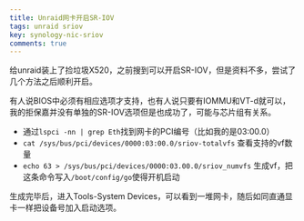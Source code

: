```yaml
---
title: Unraid网卡开启SR-IOV
tags: unraid sriov
key: synology-nic-sriov
comments: true
---
```


给unraid装上了捡垃圾X520，之前搜到可以开启SR-IOV，但是资料不多，尝试了几个方法之后顺利开启。

<!--more-->

有人说BIOS中必须有相应选项才支持，也有人说只要有IOMMU和VT-d就可以，我的拒保嘉并没有单独的SR-IOV选项但是也成功了，可能与芯片组有关系。

- 通过`lspci -nn | grep Eth`找到网卡的PCI编号（比如我的是03:00.0）
- `cat /sys/bus/pci/devices/0000:03:00.0/sriov-totalvfs` 查看支持的vf数量
- `echo 63 > /sys/bus/pci/devices/0000:03.00.0/sriov_numvfs` 生成vf，把这条命令写入`/boot/config/go`使得开机启动

生成完毕后，进入Tools-System Devices，可以看到一堆网卡，随后如同直通显卡一样把设备号加入启动选项。
